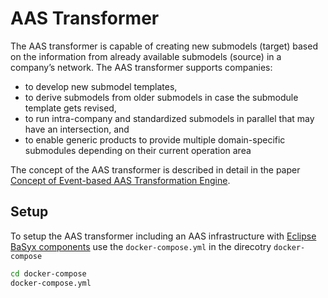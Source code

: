 # AAS Transformer

The AAS transformer is capable of creating new submodels (target) based on the information from already available submodels (source) in a company’s network. The AAS transformer supports companies: 
- to develop new submodel templates, 
- to derive submodels from older submodels in case the submodule template gets revised, 
- to run intra-company and standardized submodels in parallel that may have an intersection, and 
- to enable generic products to provide multiple domain-specific submodules depending on their current operation area 

The concept of the AAS transformer is described in detail in the paper [Concept of Event-based AAS Transformation Engine](https://www.sciencedirect.com/science/article/pii/S221282712401391X).

## Setup
To setup the AAS transformer including an AAS infrastructure with [Eclipse BaSyx components](https://github.com/eclipse-basyx/basyx-java-server-sdk) use the `docker-compose.yml` in the direcotry `docker-compose`
```bash
cd docker-compose
docker-compose.yml
```
